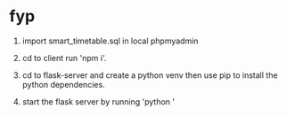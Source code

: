 # fyp


1. import smart_timetable.sql in local phpmyadmin

2. cd to client run 'npm i'.

3. cd to flask-server and create a python venv then use pip to install the python dependencies.

4. start the flask server by running 'python '

